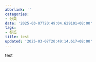 ```yaml
---
abbrlink: ''
categories:
- 分类
date: '2025-03-07T20:49:04.629101+08:00'
tags:
- 标签
title: test
updated: '2025-03-07T20:49:14.617+08:00'
---
```

test
